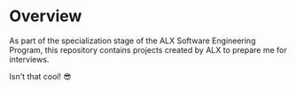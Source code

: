<h1>Overview</h1>

As part of the specialization stage of the ALX Software Engineering Program, this repository contains projects created by ALX to prepare me for interviews.

Isn't that cool! :sunglasses:
